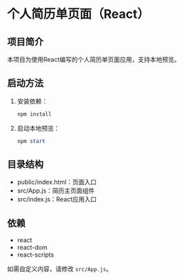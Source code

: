 # 个人简历单页面（React）

## 项目简介
本项目为使用React编写的个人简历单页面应用，支持本地预览。

## 启动方法
1. 安装依赖：
   ```powershell
   npm install
   ```
2. 启动本地预览：
   ```powershell
   npm start
   ```

## 目录结构
- public/index.html：页面入口
- src/App.js：简历主页面组件
- src/index.js：React应用入口

## 依赖
- react
- react-dom
- react-scripts

如需自定义内容，请修改 `src/App.js`。
